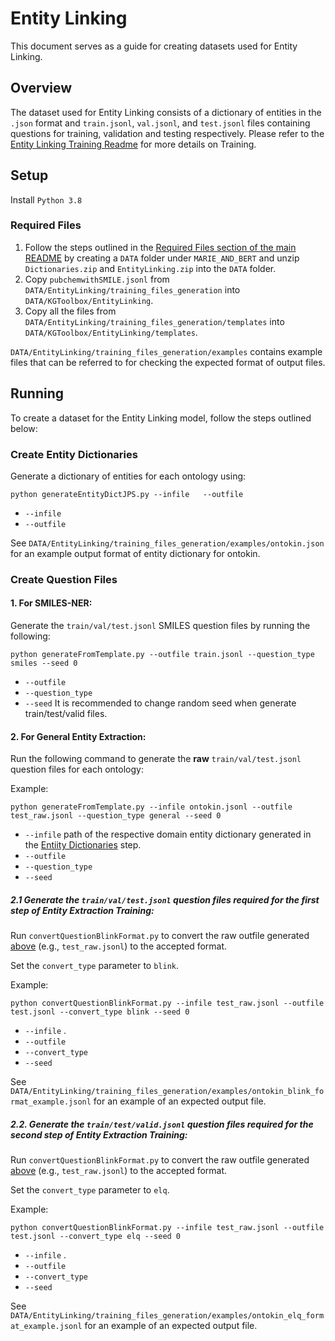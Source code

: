 # Entity Linking 
This document serves as a guide for creating datasets used for Entity Linking.

## Overview
The dataset used for Entity Linking consists of a dictionary of entities in the `.json` format and `train.jsonl`, `val.jsonl`, and 
`test.jsonl` files containing questions for training, validation and testing respectively. Please refer to the 
[Entity Linking Training Readme](../../Training/EntityLinking/readme.md) for more details on Training.

## Setup
Install `Python 3.8`

### Required Files
1. Follow the steps outlined in the [Required Files section of the main README](../../readme.md#required-files) by creating a `DATA` folder under `MARIE_AND_BERT` and unzip `Dictionaries.zip` and `EntityLinking.zip` into the `DATA` folder.
2. Copy `pubchemwithSMILE.jsonl` from `DATA/EntityLinking/training_files_generation` into `DATA/KGToolbox/EntityLinking`.
3. Copy all the files from `DATA/EntityLinking/training_files_generation/templates` into `DATA/KGToolbox/EntityLinking/templates`.

`DATA/EntityLinking/training_files_generation/examples` contains example files that can be referred to for checking the expected 
format of output files.

## Running
To create a dataset for the Entity Linking model, follow the steps outlined below:

### Create Entity Dictionaries

Generate a dictionary of entities for each ontology using:
```
python generateEntityDictJPS.py --infile   --outfile
```
* `--infile` 
* `--outfile`

See `DATA/EntityLinking/training_files_generation/examples/ontokin.json` for an example output format of entity dictionary for ontokin.

### Create Question Files
#### 1. For SMILES-NER:   

Generate the `train/val/test.jsonl` SMILES question files by running the following:
```
python generateFromTemplate.py --outfile train.jsonl --question_type smiles --seed 0
```
* `--outfile` 
* `--question_type`
* `--seed` It is recommended to change random seed when generate train/test/valid files.

#### 2. For General Entity Extraction: 

Run the following command to generate the <b>raw</b> `train/val/test.jsonl` question files for each ontology:

Example:
```
python generateFromTemplate.py --infile ontokin.jsonl --outfile test_raw.jsonl --question_type general --seed 0
```
* `--infile` path of the respective domain entity dictionary generated in the [Entiity Dictionaries](#entity-dictionary) step.
* `--outfile`
* `--question_type`
* `--seed`

##### 2.1 Generate the `train/val/test.jsonl` question files required for the first step of Entity Extraction Training:

Run `convertQuestionBlinkFormat.py` to convert the raw outfile generated [above](#2-for-general-entity-extraction) (e.g., `test_raw.jsonl`) to the accepted format. 

Set the `convert_type` parameter to `blink`.

Example:
```
python convertQuestionBlinkFormat.py --infile test_raw.jsonl --outfile test.jsonl --convert_type blink --seed 0
```
* `--infile` .
* `--outfile`
* `--convert_type`
* `--seed`

See `DATA/EntityLinking/training_files_generation/examples/ontokin_blink_format_example.jsonl` for an example of an expected output file.


##### 2.2. Generate the `train/test/valid.jsonl` question files required for the second step of Entity Extraction Training:   

Run `convertQuestionBlinkFormat.py` to convert the raw outfile generated [above](#2-for-general-entity-extraction) (e.g., `test_raw.jsonl`) to the accepted format.

Set the `convert_type` parameter to `elq`.

Example:
```
python convertQuestionBlinkFormat.py --infile test_raw.jsonl --outfile test.jsonl --convert_type elq --seed 0
```
* `--infile` .
* `--outfile`
* `--convert_type`
* `--seed`

See `DATA/EntityLinking/training_files_generation/examples/ontokin_elq_format_example.jsonl` for an example of an expected output file.